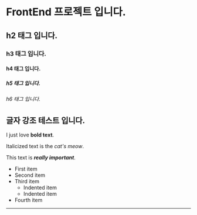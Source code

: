 # FrontEnd 프로젝트 입니다.

## h2 태그 입니다.

### h3 태그 입니다.

#### h4 태그 입니다.

##### h5 태그 입니다.

###### h6 태그 입니다.

## 글자 강조 테스트 입니다.

I just love **bold text**.

Italicized text is the *cat's meow*.

This text is ***really important***.

- First item
- Second item
- Third item
    - Indented item
    - Indented item
- Fourth item

---
